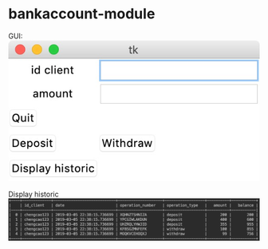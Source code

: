 # bankaccount-module

GUI:
![Screenshot](Bankaccount_gui.jpeg)


Display historic
![Screenshot](Bankaccount_display.jpeg)
